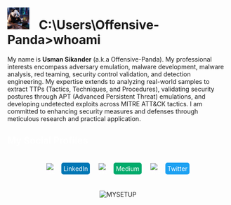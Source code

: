<html>
<body>
 <div>
  <h1>  <img src="https://github.com/Offensive-Panda/DefenseEvasionTechniques/raw/main/panda.jpg" width="50" height="50" style="margin-right: 15px;"> C:\Users\Offensive-Panda>whoami</h1>
  <p>My name is <B>Usman Sikander</B> (a.k.a Offensive-Panda). My professional interests encompass adversary emulation, malware development, malware analysis, red teaming, security control validation, and detection engineering. My expertise extends to analyzing real-world samples to extract TTPs (Tactics, Techniques, and Procedures), validating security postures through APT (Advanced Persistent Threat) emulations, and developing undetected exploits across MITRE ATT&CK tactics. I am committed to enhancing security measures and defenses through meticulous research and practical application.</p>
<div class="container">
    <h2 style="color: #fff;">My Social Profiles</h2>
    <div style="display: flex; justify-content: center; align-items: center; gap: 20px; padding: 20px;">
        <a href="https://www.linkedin.com/in/usman-sikander13/" target="_blank" style="text-decoration: none; color: #fff; display: flex; align-items: center; gap: 10px;">
            <img src="https://cdn-icons-png.flaticon.com/512/174/174857.png" alt="LinkedIn" style="width: 24px; height: 24px;">
            <span style="background-color: #0077B5; padding: 5px; border-radius: 5px;">LinkedIn</span>
        </a>
        <a href="https://medium.com/@merasor07" target="_blank" style="text-decoration: none; color: #fff; display: flex; align-items: center; gap: 10px;">
            <img src="https://cdn-icons-png.flaticon.com/512/2111/2111505.png" alt="Medium" style="width: 24px; height: 24px;">
            <span style="background-color: #00AB6C; padding: 5px; border-radius: 5px;">Medium</span>
        </a>
        <a href="https://twitter.com/UsmanSikander13" target="_blank" style="text-decoration: none; color: #fff; display: flex; align-items: center; gap: 10px;">
            <img src="https://cdn-icons-png.flaticon.com/512/733/733579.png" alt="Twitter" style="width: 24px; height: 24px;">
            <span style="background-color: #1DA1F2; padding: 5px; border-radius: 5px;">Twitter</span>
        </a>
    </div>
</div>
 <br>
 <div align=center>
<img src="https://github.com/Offensive-Panda/ProcessInjectionTechniques/raw/main/PE.jpg" alt="MYSETUP" width="450" height="450">
</div>
</body>
</html>
